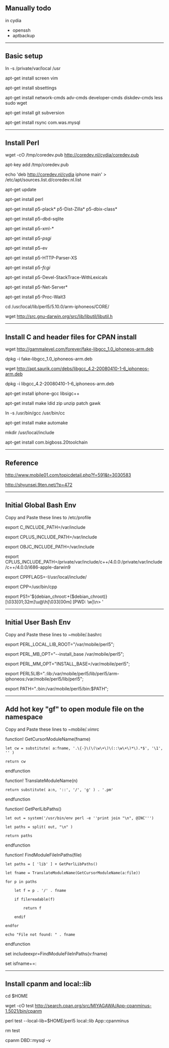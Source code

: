 ## Manually todo
in cydia
* openssh
* aptbackup

----------------------
## Basic setup
ln -s /private/var/local /usr

apt-get install screen vim

apt-get install sbsettings 

apt-get install network-cmds adv-cmds developer-cmds diskdev-cmds less sudo wget

apt-get install git subversion

apt-get install rsync com.was.mysql

----------------------
## Install Perl
wget -cO /tmp/coredev.pub http://coredev.nl/cydia/coredev.pub

apt-key add /tmp/coredev.pub

echo 'deb http://coredev.nl/cydia iphone main' > /etc/apt/sources.list.d/coredev.nl.list 

apt-get update

apt-get install perl

apt-get install p5-plack* p5-Dist-Zilla* p5-dbix-class*

apt-get install p5-dbd-sqlite

apt-get install p5-xml-*

apt-get install p5-*psgi*

apt-get install p5-ev

apt-get install p5-HTTP-Parser-XS

apt-get install p5-*fcgi*

apt-get install p5-Devel-StackTrace-WithLexicals

apt-get install p5-Net-Server*

apt-get install p5-Proc-Wait3

cd /usr/local/lib/perl5/5.10.0/arm-iphoneos/CORE/

wget http://src.gnu-darwin.org/src/lib/libutil/libutil.h

----------------------
## Install C and header files for CPAN install
wget http://gammalevel.com/forever/fake-libgcc_1.0_iphoneos-arm.deb

dpkg -i fake-libgcc_1.0_iphoneos-arm.deb

wget http://apt.saurik.com/debs/libgcc_4.2-20080410-1-6_iphoneos-arm.deb

dpkg -i libgcc_4.2-20080410-1-6_iphoneos-arm.deb 

apt-get install iphone-gcc libsigc++

apt-get install make ldid zip unzip patch gawk

ln -s /usr/bin/gcc /usr/bin/cc

apt-get install make automake

mkdir /usr/local/include

apt-get install com.bigboss.20toolchain

---------------------
## Reference
http://www.mobile01.com/topicdetail.php?f=591&t=3030583

http://shyunsei.9ten.net/?p=472

---------------------
## Initial Global Bash Env
Copy and Paste these lines to /etc/profile

export C_INCLUDE_PATH=/var/include

export CPLUS_INCLUDE_PATH=/var/include

export OBJC_INCLUDE_PATH=/var/include

export CPLUS_INCLUDE_PATH=/private/var/include/c++/4.0.0:/private/var/include/c++/4.0.0/i686-apple-darwin9

export CPPFLAGS=-I/usr/local/include/

export CPP=/usr/bin/cpp

export PS1='${debian_chroot:+($debian_chroot)}\[\033[01;32m\]\u@\h\[\033[00m\] [PWD: \w]\n> '

---------------------
## Initial User Bash Env
Copy and Paste these lines to ~mobile/.bashrc

export PERL_LOCAL_LIB_ROOT="/var/mobile/perl5";

export PERL_MB_OPT="--install_base /var/mobile/perl5";

export PERL_MM_OPT="INSTALL_BASE=/var/mobile/perl5";

export PERL5LIB=".:lib:/var/mobile/perl5/lib/perl5/arm-iphoneos:/var/mobile/perl5/lib/perl5";

export PATH=".:bin:/var/mobile/perl5/bin:$PATH";

---------------------
## Add hot key "gf" to open module file on the namespace
Copy and Paste these lines to ~mobile/.vimrc

function! GetCursorModuleName(fname)

    let cw = substitute( a:fname, '.\{-}\(\(\w\+\)\(::\w\+\)*\).*$', '\1', '' )

    return cw

endfunction

function! TranslateModuleName(n)

    return substitute( a:n, '::', '/', 'g' ) . '.pm'

endfunction

function! GetPerlLibPaths()

    let out = system('/usr/bin/env perl -e ''print join "\n", @INC''')

    let paths = split( out, "\n" )

    return paths

endfunction

function! FindModuleFileInPaths(file)

    let paths = [ 'lib' ] + GetPerlLibPaths()

    let fname = TranslateModuleName(GetCursorModuleName(a:file))

    for p in paths

        let f = p . '/' . fname

        if filereadable(f)

            return f

        endif

    endfor

    echo "File not found: " . fname

endfunction

set includeexpr=FindModuleFileInPaths(v:fname)

set isfname+=:

--------------------------
## Install cpanm and local::lib
cd $HOME

wget -cO test http://search.cpan.org/src/MIYAGAWA/App-cpanminus-1.5021/bin/cpanm

perl test --local-lib=$HOME/perl5 local::lib App::cpanminus

rm test

cpanm DBD::mysql -v
